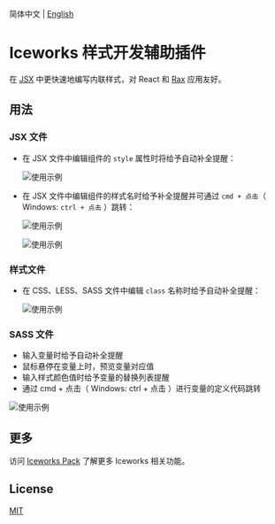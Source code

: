 简体中文 | [English](./README.en.md)

# Iceworks 样式开发辅助插件

在 [JSX](https://zh-hans.reactjs.org/docs/introducing-jsx.html) 中更快速地编写内联样式，对 React 和 [Rax](https://rax.js.org/) 应用友好。

## 用法

### JSX 文件

* 在 JSX 文件中编辑组件的 `style` 属性时将给予自动补全提醒：

	![使用示例](https://img.alicdn.com/tfs/TB1oyRBF1H2gK0jSZFEXXcqMpXa-1000-586.gif)

* 在 JSX 文件中编辑组件的样式名时给予补全提醒并可通过 `cmd + 点击`（ Windows: `ctrl + 点击` ）跳转：

	![使用示例](https://img.alicdn.com/tfs/TB1pb1ltYY1gK0jSZTEXXXDQVXa-1468-906.gif)

	![使用示例](https://img.alicdn.com/tfs/TB1UDGht.Y1gK0jSZFMXXaWcVXa-1468-906.gif)
	
### 样式文件

* 在 CSS、LESS、SASS 文件中编辑 `class` 名称时给予自动补全提醒：

	![使用示例](https://img.alicdn.com/tfs/TB1l_zMFhD1gK0jSZFKXXcJrVXa-500-355.gif)

### SASS 文件

* 输入变量时给予自动补全提醒
* 鼠标悬停在变量上时，预览变量对应值
* 输入样式颜色值时给予变量的替换列表提醒
* 通过 cmd + 点击（ Windows: ctrl + 点击 ）进行变量的定义代码跳转

![使用示例](https://img.alicdn.com/tfs/TB1RA_ZMeL2gK0jSZPhXXahvXXa-900-535.gif)

## 更多

访问 [Iceworks Pack](https://marketplace.visualstudio.com/items?itemName=iceworks-team.iceworks) 了解更多 Iceworks 相关功能。

## License

[MIT](https://github.com/ice-lab/iceworks/blob/master/LICENSE)
